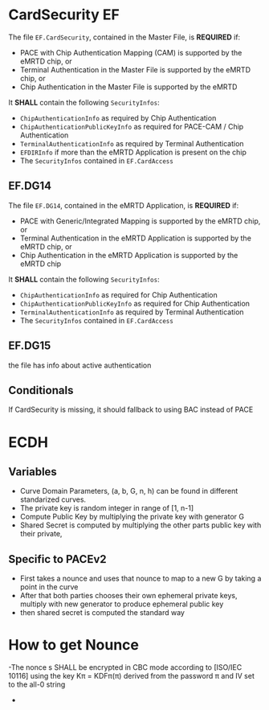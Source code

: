 # CardSecurity EF

The file `EF.CardSecurity`, contained in the Master File, is **REQUIRED** if:

- PACE with Chip Authentication Mapping (CAM) is supported by the eMRTD chip, or  
- Terminal Authentication in the Master File is supported by the eMRTD chip, or  
- Chip Authentication in the Master File is supported by the eMRTD  

It **SHALL** contain the following `SecurityInfos`:

- `ChipAuthenticationInfo` as required by Chip Authentication  
- `ChipAuthenticationPublicKeyInfo` as required for PACE-CAM / Chip Authentication  
- `TerminalAuthenticationInfo` as required by Terminal Authentication  
- `EFDIRInfo` if more than the eMRTD Application is present on the chip  
- The `SecurityInfos` contained in `EF.CardAccess`


## EF.DG14

The file `EF.DG14`, contained in the eMRTD Application, is **REQUIRED** if:

- PACE with Generic/Integrated Mapping is supported by the eMRTD chip, or  
- Terminal Authentication in the eMRTD Application is supported by the eMRTD chip, or  
- Chip Authentication in the eMRTD Application is supported by the eMRTD chip  

It **SHALL** contain the following `SecurityInfos`:

- `ChipAuthenticationInfo` as required for Chip Authentication  
- `ChipAuthenticationPublicKeyInfo` as required for Chip Authentication  
- `TerminalAuthenticationInfo` as required by Terminal Authentication  
- The `SecurityInfos` contained in `EF.CardAccess`


## EF.DG15

the file has info about active authentication

## Conditionals

If CardSecurity is missing, it should fallback to using BAC instead of PACE


# ECDH

## Variables
- Curve Domain Parameters, (a, b, G, n, h) can be found in different standarized curves.
- The private key is random integer in range of [1, n-1]
- Compute Public Key by multiplying the private key with generator G
- Shared Secret is computed by multiplying the other parts public key with their private,

## Specific to PACEv2
- First takes a nounce and uses that nounce to map to a new G by taking a point in the curve
- After that both parties chooses their own ephemeral private keys, multiply with new generator to produce ephemeral public key
- then shared secret is computed the standard way   

# How to get Nounce
-The nonce s SHALL be encrypted in CBC mode according to [ISO/IEC 10116] using the key Kπ =
KDFπ(π) derived from the password π and IV set to the all-0 string

- 